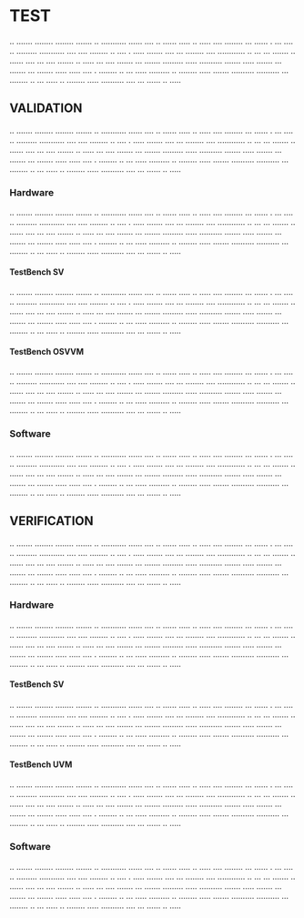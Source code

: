 # TEST

.. ....... ........ ........ ....... .. ........... ...... .... .. ...... ..... .. ..... .... ........ ... ...... . ... .... .. ......... ........... .... .... ........ .. .... . ..... ....... .... ... ........ .... ............ .. ... ... ....... .. ...... .... ... .... ....... .. ..... ... .... ....... ... ....... ......... ..... .......... ....... ..... ....... ... ....... ... ....... ..... ..... .... . ........ .. ... ..... ......... .. ........ ..... ....... .......... .......... ... ........ .. ... ..... .. ........ ..... .......... .... ... ...... .. .....

## VALIDATION

.. ....... ........ ........ ....... .. ........... ...... .... .. ...... ..... .. ..... .... ........ ... ...... . ... .... .. ......... ........... .... .... ........ .. .... . ..... ....... .... ... ........ .... ............ .. ... ... ....... .. ...... .... ... .... ....... .. ..... ... .... ....... ... ....... ......... ..... .......... ....... ..... ....... ... ....... ... ....... ..... ..... .... . ........ .. ... ..... ......... .. ........ ..... ....... .......... .......... ... ........ .. ... ..... .. ........ ..... .......... .... ... ...... .. .....

### Hardware

.. ....... ........ ........ ....... .. ........... ...... .... .. ...... ..... .. ..... .... ........ ... ...... . ... .... .. ......... ........... .... .... ........ .. .... . ..... ....... .... ... ........ .... ............ .. ... ... ....... .. ...... .... ... .... ....... .. ..... ... .... ....... ... ....... ......... ..... .......... ....... ..... ....... ... ....... ... ....... ..... ..... .... . ........ .. ... ..... ......... .. ........ ..... ....... .......... .......... ... ........ .. ... ..... .. ........ ..... .......... .... ... ...... .. .....

#### TestBench SV

.. ....... ........ ........ ....... .. ........... ...... .... .. ...... ..... .. ..... .... ........ ... ...... . ... .... .. ......... ........... .... .... ........ .. .... . ..... ....... .... ... ........ .... ............ .. ... ... ....... .. ...... .... ... .... ....... .. ..... ... .... ....... ... ....... ......... ..... .......... ....... ..... ....... ... ....... ... ....... ..... ..... .... . ........ .. ... ..... ......... .. ........ ..... ....... .......... .......... ... ........ .. ... ..... .. ........ ..... .......... .... ... ...... .. .....

#### TestBench OSVVM

.. ....... ........ ........ ....... .. ........... ...... .... .. ...... ..... .. ..... .... ........ ... ...... . ... .... .. ......... ........... .... .... ........ .. .... . ..... ....... .... ... ........ .... ............ .. ... ... ....... .. ...... .... ... .... ....... .. ..... ... .... ....... ... ....... ......... ..... .......... ....... ..... ....... ... ....... ... ....... ..... ..... .... . ........ .. ... ..... ......... .. ........ ..... ....... .......... .......... ... ........ .. ... ..... .. ........ ..... .......... .... ... ...... .. .....

### Software

.. ....... ........ ........ ....... .. ........... ...... .... .. ...... ..... .. ..... .... ........ ... ...... . ... .... .. ......... ........... .... .... ........ .. .... . ..... ....... .... ... ........ .... ............ .. ... ... ....... .. ...... .... ... .... ....... .. ..... ... .... ....... ... ....... ......... ..... .......... ....... ..... ....... ... ....... ... ....... ..... ..... .... . ........ .. ... ..... ......... .. ........ ..... ....... .......... .......... ... ........ .. ... ..... .. ........ ..... .......... .... ... ...... .. .....

## VERIFICATION

.. ....... ........ ........ ....... .. ........... ...... .... .. ...... ..... .. ..... .... ........ ... ...... . ... .... .. ......... ........... .... .... ........ .. .... . ..... ....... .... ... ........ .... ............ .. ... ... ....... .. ...... .... ... .... ....... .. ..... ... .... ....... ... ....... ......... ..... .......... ....... ..... ....... ... ....... ... ....... ..... ..... .... . ........ .. ... ..... ......... .. ........ ..... ....... .......... .......... ... ........ .. ... ..... .. ........ ..... .......... .... ... ...... .. .....

### Hardware

.. ....... ........ ........ ....... .. ........... ...... .... .. ...... ..... .. ..... .... ........ ... ...... . ... .... .. ......... ........... .... .... ........ .. .... . ..... ....... .... ... ........ .... ............ .. ... ... ....... .. ...... .... ... .... ....... .. ..... ... .... ....... ... ....... ......... ..... .......... ....... ..... ....... ... ....... ... ....... ..... ..... .... . ........ .. ... ..... ......... .. ........ ..... ....... .......... .......... ... ........ .. ... ..... .. ........ ..... .......... .... ... ...... .. .....

#### TestBench SV

.. ....... ........ ........ ....... .. ........... ...... .... .. ...... ..... .. ..... .... ........ ... ...... . ... .... .. ......... ........... .... .... ........ .. .... . ..... ....... .... ... ........ .... ............ .. ... ... ....... .. ...... .... ... .... ....... .. ..... ... .... ....... ... ....... ......... ..... .......... ....... ..... ....... ... ....... ... ....... ..... ..... .... . ........ .. ... ..... ......... .. ........ ..... ....... .......... .......... ... ........ .. ... ..... .. ........ ..... .......... .... ... ...... .. .....

#### TestBench UVM

.. ....... ........ ........ ....... .. ........... ...... .... .. ...... ..... .. ..... .... ........ ... ...... . ... .... .. ......... ........... .... .... ........ .. .... . ..... ....... .... ... ........ .... ............ .. ... ... ....... .. ...... .... ... .... ....... .. ..... ... .... ....... ... ....... ......... ..... .......... ....... ..... ....... ... ....... ... ....... ..... ..... .... . ........ .. ... ..... ......... .. ........ ..... ....... .......... .......... ... ........ .. ... ..... .. ........ ..... .......... .... ... ...... .. .....

### Software

.. ....... ........ ........ ....... .. ........... ...... .... .. ...... ..... .. ..... .... ........ ... ...... . ... .... .. ......... ........... .... .... ........ .. .... . ..... ....... .... ... ........ .... ............ .. ... ... ....... .. ...... .... ... .... ....... .. ..... ... .... ....... ... ....... ......... ..... .......... ....... ..... ....... ... ....... ... ....... ..... ..... .... . ........ .. ... ..... ......... .. ........ ..... ....... .......... .......... ... ........ .. ... ..... .. ........ ..... .......... .... ... ...... .. .....
